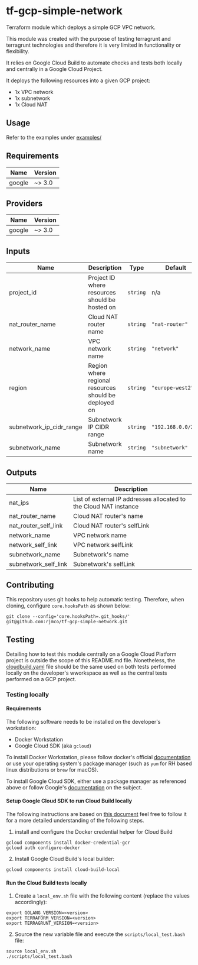 # tf-gcp-simple-network
Terraform module which deploys a simple GCP VPC network.

This module was created with the purpose of testing terragrunt and terragrunt
technologies and therefore it is very limited in functionality or flexibility.

It relies on Google Cloud Build to automate checks and tests both locally and
centrally in a Google Cloud Project. 

It deploys the following resources into a given GCP project:
- 1x VPC network
- 1x subnetwork
- 1x Cloud NAT

## Usage

Refer to the examples under [examples/](examples)

## Requirements

| Name | Version |
|------|---------|
| google | ~> 3.0 |

## Providers

| Name | Version |
|------|---------|
| google | ~> 3.0 |

## Inputs

| Name | Description | Type | Default | Required |
|------|-------------|------|---------|:--------:|
| project\_id | Project ID where resources should be hosted on | `string` | n/a | yes |
| nat\_router\_name | Cloud NAT router name | `string` | `"nat-router"` | no |
| network\_name | VPC network name | `string` | `"network"` | no |
| region | Region where regional resources should be deployed on | `string` | `"europe-west2"` | no |
| subnetwork\_ip\_cidr\_range | Subnetwork IP CIDR range | `string` | `"192.168.0.0/24"` | no |
| subnetwork\_name | Subnetwork name | `string` | `"subnetwork"` | no |

## Outputs

| Name | Description |
|------|-------------|
| nat\_ips | List of external IP addresses allocated to the Cloud NAT instance |
| nat\_router\_name | Cloud NAT router's name |
| nat\_router\_self\_link | Cloud NAT router's selfLink |
| network\_name | VPC network name |
| network\_self\_link | VPC network selfLink |
| subnetwork\_name | Subnetwork's name |
| subnetwork\_self\_link | Subnetwork's selfLink |

## Contributing

This repository uses git hooks to help automatic testing. Therefore, when
cloning, configure `core.hooksPath` as shown below:

```
git clone --config='core.hooksPath=.git_hooks/' git@github.com:rjmco/tf-gcp-simple-network.git
```

## Testing

Detailing how to test this module centrally on a Google Cloud Platform project
is outside the scope of this README.md file. Nonetheless, the
[cloudbuild.yaml](build/cloudbuild.yaml) file should be the same used on both
tests performed locally on the developer's wworkspace as well as the central
tests performed on a GCP project.

### Testing locally

#### Requirements

The following software needs to be installed on the developer's workstation:
- Docker Workstation
- Google Cloud SDK (aka `gcloud`)

To install Docker Workstation, please follow docker's official 
[documentation](https://docs.docker.com/get-docker/) or use your operating
system's package manager (such as `yum` for RH based linux distributions or
`brew` for macOS).

To install Google Cloud SDK, either use a package manager as referenced above
or follow Google's [documentation](https://cloud.google.com/sdk/docs/install)
on the subject. 

#### Setup Google Cloud SDK to run Cloud Build locally

The following instructions are based on
[this document](https://cloud.google.com/cloud-build/docs/build-debug-locally)
feel free to follow it for a more detailed understanding of the following steps.

1. install and configure the Docker credential helper for Cloud Build

```
gcloud components install docker-credential-gcr
gcloud auth configure-docker
```

2. Install Google Cloud Build's local builder:

```
gcloud components install cloud-build-local
```

#### Run the Cloud Build tests locally

1. Create a `local_env.sh` file with the following content (replace the values
accordingly):

```
export GOLANG_VERSION=<version>
export TERRAFORM_VERSION=<version>
export TERRAGRUNT_VERSION=<version>
```

2. Source the new variable file and execute the `scripts/local_test.bash` file:

```
source local_env.sh
./scripts/local_test.bash
```
